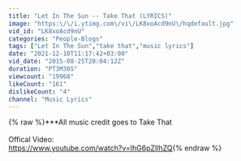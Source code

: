 ```yaml
---
title: "Let In The Sun -- Take That (LYRICS)"
image: "https:\/\/i.ytimg.com\/vi\/LK8xoAcd9nU\/hqdefault.jpg"
vid_id: "LK8xoAcd9nU"
categories: "People-Blogs"
tags: ["Let In The Sun","take that","music lyrics"]
date: "2021-12-10T11:17:42+03:00"
vid_date: "2015-08-25T20:04:12Z"
duration: "PT3M38S"
viewcount: "19968"
likeCount: "161"
dislikeCount: "4"
channel: "Music Lyrics"
---
```

{% raw %}***All music credit goes to Take That<br /><br />Offical Video:<br /><a rel="nofollow" target="blank" href="https://www.youtube.com/watch?v=IhG6pZIlhZQ">https://www.youtube.com/watch?v=IhG6pZIlhZQ</a>{% endraw %}
